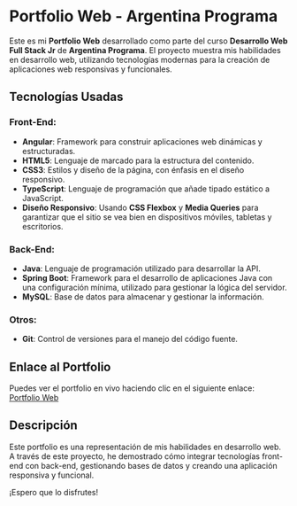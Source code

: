 # Portfolio Web - Argentina Programa

Este es mi **Portfolio Web** desarrollado como parte del curso **Desarrollo Web Full Stack Jr** de **Argentina Programa**. El proyecto muestra mis habilidades en desarrollo web, utilizando tecnologías modernas para la creación de aplicaciones web responsivas y funcionales.

## Tecnologías Usadas

### Front-End:
- **Angular**: Framework para construir aplicaciones web dinámicas y estructuradas.
- **HTML5**: Lenguaje de marcado para la estructura del contenido.
- **CSS3**: Estilos y diseño de la página, con énfasis en el diseño responsivo.
- **TypeScript**: Lenguaje de programación que añade tipado estático a JavaScript.
- **Diseño Responsivo**: Usando **CSS Flexbox** y **Media Queries** para garantizar que el sitio se vea bien en dispositivos móviles, tabletas y escritorios.

### Back-End:
- **Java**: Lenguaje de programación utilizado para desarrollar la API.
- **Spring Boot**: Framework para el desarrollo de aplicaciones Java con una configuración mínima, utilizado para gestionar la lógica del servidor.
- **MySQL**: Base de datos para almacenar y gestionar la información.

### Otros:
- **Git**: Control de versiones para el manejo del código fuente.

## Enlace al Portfolio

Puedes ver el portfolio en vivo haciendo clic en el siguiente enlace:  
[Portfolio Web](https://portfoliowebdl.web.app/)

## Descripción

Este portfolio es una representación de mis habilidades en desarrollo web. A través de este proyecto, he demostrado cómo integrar tecnologías front-end con back-end, gestionando bases de datos y creando una aplicación responsiva y funcional.

¡Espero que lo disfrutes!
